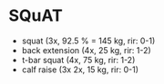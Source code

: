 # SQuAT
* squat (3x, 92.5 % = 145 kg, rir: 0-1)
* back extension (4x, 25 kg, rir: 1-2)
* t-bar squat (4x, 75 kg, rir: 1-2)
* calf raise (3x 2x, 15 kg, rir: 0-1)
